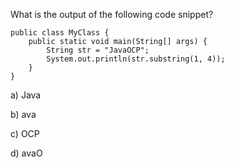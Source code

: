 What is the output of the following code snippet?

```
public class MyClass {
    public static void main(String[] args) {
        String str = "JavaOCP";
        System.out.println(str.substring(1, 4));
    }
}
```

a) Java

b) ava

c) OCP

d) avaO